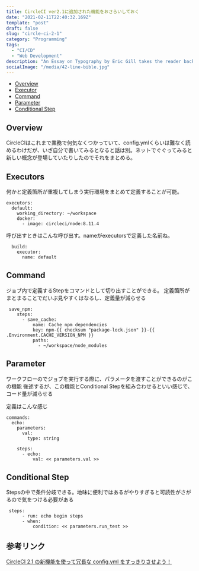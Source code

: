 ```yaml
---
title: CircleCI ver2.1に追加された機能をおさらいしておく
date: "2021-02-11T22:40:32.169Z"
template: "post"
draft: false
slug: "circle-ci-2-1"
category: "Programming"
tags:
  - "CI/CD"
  - "Web Development"
description: "An Essay on Typography by Eric Gill takes the reader back to the year 1930. The year when a conflict between two worlds came to its term. The machines of the industrial world finally took over the handicrafts."
socialImage: "/media/42-line-bible.jpg"
---
```


- [Overview](#overview)
- [Executor](#executor)
- [Command](#command)
- [Parameter](#parameter)
- [Conditional Step](#conditional-step)

## Overview

CircleCIはこれまで業務で何気なくつかっていて、config.ymlくらいは難なく読めるわけだが、いざ自分で書いてみるとなると話は別。ネットでぐぐってみると新しい概念が登場していたりしたのでそれをまとめる。



## Executors
何かと定義箇所が重複してしまう実行環境をまとめて定義することが可能。

```
executors:
  default:
    working_directory: ~/workspace
    docker:
      - image: circleci/node:8.11.4
```

呼び出すときはこんな呼び出す。nameがexecutorsで定義した名前ね。
```
  build:
	executor:
      name: default
```

## Command
ジョブ内で定義するStepをコマンドとして切り出すことができる。
定義箇所がまとまることでだいぶ見やすくはなるし、定義量が減らせる

```
 save_npm:
    steps:
      - save_cache:
          name: Cache npm dependencies
          key: npm-{{ checksum "package-lock.json" }}-{{ .Environment.CACHE_VERSION_NPM }}
          paths:
            - ~/workspace/node_modules
```


## Parameter
ワークフローのでジョブを実行する際に、パラメータを渡すことができるのがこの機能
後述するが、この機能とConditional Stepを組み合わせるといい感じで、コード量が減らせる

定義はこんな感じ
```
commands:
  echo:
    parameters:
      val:
        type: string
```

```
	steps:
      - echo:
          val: << parameters.val >>
```


## Conditional Step
Stepsの中で条件分岐できる。地味に便利ではあるがやりすぎると可読性がさがるので気をつける必要がある

```
 steps:
      - run: echo begin steps
      - when:
          condition: << parameters.run_test >>
```

## 参考リンク
[CircleCI 2.1 の新機能を使って冗長な config.yml をすっきりさせよう！](https://tech.recruit-mp.co.jp/dev-tools/post-14868/)
